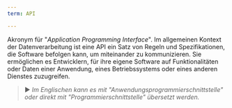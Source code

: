 ```yaml
---
term: API

---
```

Akronym für "*Application Programming Interface*". Im allgemeinen Kontext der Datenverarbeitung ist eine API ein Satz von Regeln und Spezifikationen, die Software befolgen kann, um miteinander zu kommunizieren. Sie ermöglichen es Entwicklern, für ihre eigene Software auf Funktionalitäten oder Daten einer Anwendung, eines Betriebssystems oder eines anderen Dienstes zuzugreifen.

> ► *Im Englischen kann es mit "Anwendungsprogrammierschnittstelle" oder direkt mit "Programmierschnittstelle" übersetzt werden.*